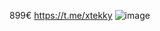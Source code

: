 899€ https://t.me/xtekky
![image](https://user-images.githubusercontent.com/98614666/187008194-a78a060f-6b09-4e1a-b7dd-da1d93111c13.png)
